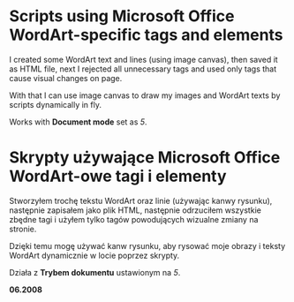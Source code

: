 ﻿# Scripts using Microsoft Office WordArt-specific tags and elements

I created some WordArt text and lines (using image canvas), then saved it as HTML file, next I rejected all unnecessary tags and used only tags that cause visual changes on page.

With that I can use image canvas to draw my images and WordArt texts by scripts dynamically in fly.

Works with **Document mode** set as *5*.

# Skrypty używające Microsoft Office WordArt-owe tagi i elementy

Stworzyłem trochę tekstu WordArt oraz linie (używając kanwy rysunku), następnie zapisałem jako plik HTML, następnie odrzuciłem wszystkie zbędne tagi i użyłem tylko tagów powodujących wizualne zmiany na stronie.

Dzięki temu mogę używać kanw rysunku, aby rysować moje obrazy i teksty WordArt dynamicznie w locie poprzez skrypty.

Działa z **Trybem dokumentu** ustawionym na *5*.

**06.2008**